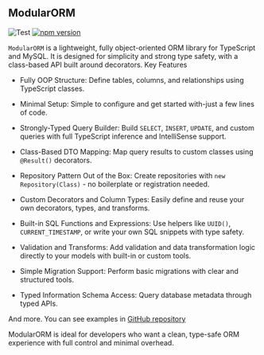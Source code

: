 ## ModularORM

![Test](https://github.com/KoP3YkA/ModularORM/actions/workflows/tests.yml/badge.svg)
[![npm version](https://badge.fury.io/js/modular-orm.svg)](https://badge.fury.io/js/modular-orm)

`ModularORM` is a lightweight, fully object-oriented ORM library for TypeScript and MySQL. It is designed for simplicity and strong type safety, with a class-based API built around decorators.
Key Features

- Fully OOP Structure: Define tables, columns, and relationships using TypeScript classes.

- Minimal Setup: Simple to configure and get started with-just a few lines of code.

- Strongly-Typed Query Builder: Build `SELECT`, `INSERT`, `UPDATE`, and custom queries with full TypeScript inference and IntelliSense support.

- Class-Based DTO Mapping: Map query results to custom classes using `@Result()` decorators.

- Repository Pattern Out of the Box: Create repositories with `new Repository(Class)` - no boilerplate or registration needed.

- Custom Decorators and Column Types: Easily define and reuse your own decorators, types, and transforms.

- Built-in SQL Functions and Expressions: Use helpers like `UUID()`, `CURRENT_TIMESTAMP`, or write your own SQL snippets with type safety.

- Validation and Transforms: Add validation and data transformation logic directly to your models with built-in or custom tools.

- Simple Migration Support: Perform basic migrations with clear and structured tools.

- Typed Information Schema Access: Query database metadata through typed APIs.

And more. You can see examples in [GitHub repository](https://github.com/KoP3YkA/ModularORM/tree/main/example)

ModularORM is ideal for developers who want a clean, type-safe ORM experience with full control and minimal overhead.